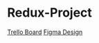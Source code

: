 # Redux-Project
[Trello Board](https://trello.com/b/NC0k2kSM/rental-project)
[Figma Design](https://www.figma.com/design/17pHzmDQKjeGw4euGj1HTB/Untitled?node-id=0-1&p=f&t=vxM4QgHEXuJJM26r-0)
